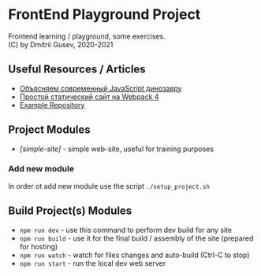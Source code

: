 # FrontEnd Playground Project
Frontend learning / playground, some exercises.  
(C) by Dmitrii Gusev, 2020-2021  

## Useful Resources / Articles
  - [Объясняем современный JavaScript динозавру](https://habr.com/ru/company/mailru/blog/340922/)
  - [Простой статический сайт на Webpack 4](https://habr.com/ru/post/350886/)
  - [Example Repository](https://github.com/Harrix/static-site-webpack-habr)
  
  
## Project Modules
  - *[simple-site]* - simple web-site, useful for training purposes
  
### Add new module
In order ot add new module use the script `./setup_project.sh`

  
## Build Project(s) Modules
  - `npm run dev`   - use this command to perform dev build for any site
  - `npm run build` - use it for the final build / assembly of the site (prepared for hosting)
  - `npm run watch` - watch for files changes and auto-build (Ctrl-C to stop)
  - `npm run start` - run the local dev web server
  